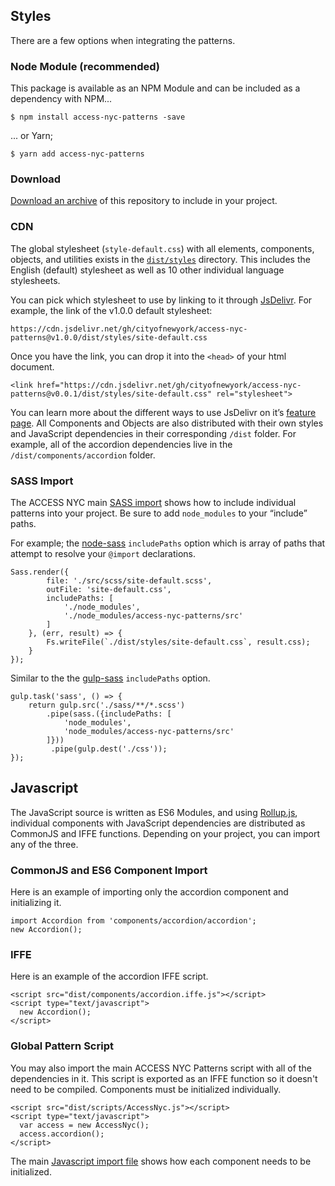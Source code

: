## Styles

There are a few options when integrating the patterns.

### Node Module (recommended)

This package is available as an NPM Module and can be included as a dependency with NPM...

    $ npm install access-nyc-patterns -save

... or Yarn;

    $ yarn add access-nyc-patterns

### Download

[Download an archive](https://github.com/CityOfNewYork/ACCESS-NYC-PATTERNS/archive/master.zip) of this repository to include in your project.

### CDN

The global stylesheet (`style-default.css`) with all elements, components, objects, and utilities exists in the [`dist/styles`](https://github.com/CityOfNewYork/ACCESS-NYC-PATTERNS/tree/master/dist/styles) directory. This includes the English (default) stylesheet as well as 10 other individual language stylesheets.

You can pick which stylesheet to use by linking to it through [JsDelivr](https://www.jsdelivr.com). For example, the link of the v1.0.0 default stylesheet:

    https://cdn.jsdelivr.net/gh/cityofnewyork/access-nyc-patterns@v1.0.0/dist/styles/site-default.css

Once you have the link, you can drop it into the `<head>` of your html document.

    <link href="https://cdn.jsdelivr.net/gh/cityofnewyork/access-nyc-patterns@v0.0.1/dist/styles/site-default.css" rel="stylesheet">

You can learn more about the different ways to use JsDelivr on it’s [feature page](https://www.jsdelivr.com/features).  All Components and Objects are also distributed with their own styles and JavaScript dependencies in their corresponding  `/dist` folder. For example, all of the accordion dependencies live in the `/dist/components/accordion` folder.

### SASS Import

The ACCESS NYC main [SASS import](https://github.com/CityOfNewYork/ACCESS-NYC/blob/master/wp-content/themes/access/src/scss/_imports.scss) shows how to include individual patterns into your project. Be sure to add `node_modules` to your “include” paths.

For example; the [node-sass](https://github.com/sass/node-sass) `includePaths` option which is array of paths that attempt to resolve your `@import` declarations.

    Sass.render({
            file: './src/scss/site-default.scss',
            outFile: 'site-default.css',
            includePaths: [
                './node_modules',
                './node_modules/access-nyc-patterns/src'
            ]
        }, (err, result) => {
            Fs.writeFile(`./dist/styles/site-default.css`, result.css);
        }
    });

Similar to the the [gulp-sass](https://www.npmjs.com/package/gulp-sass) `includePaths` option.

    gulp.task('sass', () => {
        return gulp.src('./sass/**/*.scss')
            .pipe(sass.({includePaths: [
                'node_modules',
                'node_modules/access-nyc-patterns/src'
            ]}))
             .pipe(gulp.dest('./css'));
    });

## Javascript

The JavaScript source is written as ES6 Modules, and using [Rollup.js](https://rollupjs.org), individual components with JavaScript dependencies are distributed as CommonJS and IFFE functions. Depending on your project, you can import any of the three.

### CommonJS and ES6 Component Import

Here is an example of importing only the accordion component and initializing it.

    import Accordion from 'components/accordion/accordion';
    new Accordion();

### IFFE

Here is an example of the accordion IFFE script.

    <script src="dist/components/accordion.iffe.js"></script>
    <script type="text/javascript">
      new Accordion();
    </script>

### Global Pattern Script

You may also import the main ACCESS NYC Patterns script with all of the dependencies in it. This script is exported as an IFFE function so it doesn't need to be compiled. Components must be initialized individually.

    <script src="dist/scripts/AccessNyc.js"></script>
    <script type="text/javascript">
      var access = new AccessNyc();
      access.accordion();
    </script>

The main [Javascript import file](https://github.com/CityOfNewYork/ACCESS-NYC-PATTERNS/blob/master/src/js/main.js) shows how each component needs to be initialized.

